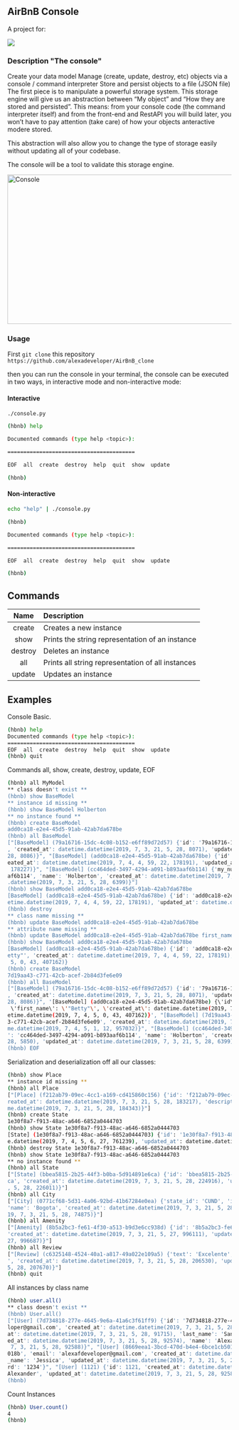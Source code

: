 ## AirBnB Console

A project for:

<img src="https://www.holbertonschool.com/holberton-logo-twitter-card.png">

### Description "The console"

Create your data model 
Manage (create, update, destroy, etc) objects via a console / command interpreter 
Store and persist objects to a file (JSON file)
The first piece is to manipulate a powerful storage system. This storage engine will give us an abstraction between “My object” and “How they are stored and persisted”. This means: from your console code (the command interpreter itself) and from the front-end and RestAPI you will build later, you won’t have to pay attention (take care) of how your objects anteractive modere stored.

This abstraction will also allow you to change the type of storage easily without updating all of your codebase.

The console will be a tool to validate this storage engine.

<p><img src="https://s3.amazonaws.com/intranet-projects-files/concepts/74/hbnb_step0.png" alt="Console" width="629" height="335"></p>

### Usage

First `git clone` this repository `https://github.com/alexadeveloper/AirBnB_clone` 

then you can run the console in your terminal, the console can be executed in two ways, in interactive mode and non-interactive mode:

#### Interactive 

```sh
./console.py

(hbnb) help

Documented commands (type help <topic>):

========================================

EOF  all  create  destroy  help  quit  show  update

(hbnb) 
```
#### Non-interactive

```sh
echo "help" | ./console.py

(hbnb)

Documented commands (type help <topic>):

========================================

EOF  all  create  destroy  help  quit  show  update

(hbnb) 
```
## Commands
|Name | Description |
|:--: | :-- |
| create | Creates a new instance |
|show | Prints the string representation of an instance |
| destroy | Deletes an instance |
| all | Prints all string representation of all instances |
|update | Updates an instance |

## Examples

Console Basic.
```sh
(hbnb) help
Documented commands (type help <topic>):
========================================
EOF  all  create  destroy  help  quit  show  update
(hbnb) quit
```
Commands all, show, create, destroy, update, EOF
```sh
(hbnb) all MyModel
** class doesn't exist **
(hbnb) show BaseModel
** instance id missing **
(hbnb) show BaseModel Holberton
** no instance found **
(hbnb) create BaseModel
add0ca18-e2e4-45d5-91ab-42ab7da678be
(hbnb) all BaseModel
["[BaseModel] (79a16716-15dc-4c08-b152-e6ff89d72d57) {'id': '79a16716-15dc-4c08-b152-e6ff89d72d57', 'name': 'Devon'
, 'created_at': datetime.datetime(2019, 7, 3, 21, 5, 28, 8071), 'updated_at': datetime.datetime(2019, 7, 3, 21, 5, 
28, 8086)}", "[BaseModel] (add0ca18-e2e4-45d5-91ab-42ab7da678be) {'id': 'add0ca18-e2e4-45d5-91ab-42ab7da678be', 'cr
eated_at': datetime.datetime(2019, 7, 4, 4, 59, 22, 178191), 'updated_at': datetime.datetime(2019, 7, 4, 4, 59, 22,
 178227)}", "[BaseModel] (cc464ded-3497-4294-a091-b893aaf6b114) {'my_num': 89, 'id': 'cc464ded-3497-4294-a091-b893a
af6b114', 'name': 'Holberton', 'created_at': datetime.datetime(2019, 7, 3, 21, 5, 28, 5850), 'updated_at': datetime
.datetime(2019, 7, 3, 21, 5, 28, 6399)}"]
(hbnb) show BaseModel add0ca18-e2e4-45d5-91ab-42ab7da678be
[BaseModel] (add0ca18-e2e4-45d5-91ab-42ab7da678be) {'id': 'add0ca18-e2e4-45d5-91ab-42ab7da678be', 'created_at': dat
etime.datetime(2019, 7, 4, 4, 59, 22, 178191), 'updated_at': datetime.datetime(2019, 7, 4, 4, 59, 22, 178227)}
(hbnb) destroy
** class name missing **
(hbnb) update BaseModel add0ca18-e2e4-45d5-91ab-42ab7da678be
** attribute name missing **
(hbnb) update BaseModel add0ca18-e2e4-45d5-91ab-42ab7da678be first_name "Betty"
(hbnb) show BaseModel add0ca18-e2e4-45d5-91ab-42ab7da678be
[BaseModel] (add0ca18-e2e4-45d5-91ab-42ab7da678be) {'id': 'add0ca18-e2e4-45d5-91ab-42ab7da678be', 'first_name': '"B
etty"', 'created_at': datetime.datetime(2019, 7, 4, 4, 59, 22, 178191), 'updated_at': datetime.datetime(2019, 7, 4,
 5, 0, 43, 407162)}
(hbnb) create BaseModel
7d19aa43-c771-42cb-acef-2b84d3fe6e09
(hbnb) all BaseModel
["[BaseModel] (79a16716-15dc-4c08-b152-e6ff89d72d57) {'id': '79a16716-15dc-4c08-b152-e6ff89d72d57', 'name': 'Devon'
, 'created_at': datetime.datetime(2019, 7, 3, 21, 5, 28, 8071), 'updated_at': datetime.datetime(2019, 7, 3, 21, 5, 
28, 8086)}", '[BaseModel] (add0ca18-e2e4-45d5-91ab-42ab7da678be) {\'id\': \'add0ca18-e2e4-45d5-91ab-42ab7da678be\',
 \'first_name\': \'"Betty"\', \'created_at\': datetime.datetime(2019, 7, 4, 4, 59, 22, 178191), \'updated_at\': dat
etime.datetime(2019, 7, 4, 5, 0, 43, 407162)}', "[BaseModel] (7d19aa43-c771-42cb-acef-2b84d3fe6e09) {'id': '7d19aa4
3-c771-42cb-acef-2b84d3fe6e09', 'created_at': datetime.datetime(2019, 7, 4, 5, 1, 12, 956992), 'updated_at': dateti
me.datetime(2019, 7, 4, 5, 1, 12, 957032)}", "[BaseModel] (cc464ded-3497-4294-a091-b893aaf6b114) {'my_num': 89, 'id
': 'cc464ded-3497-4294-a091-b893aaf6b114', 'name': 'Holberton', 'created_at': datetime.datetime(2019, 7, 3, 21, 5, 
28, 5850), 'updated_at': datetime.datetime(2019, 7, 3, 21, 5, 28, 6399)}"]
(hbnb) EOF
```
Serialization and deserialization off all our classes:
```sh
(hbnb) show Place
** instance id missing **
(hbnb) all Place
["[Place] (f212ab79-09ec-4cc1-a169-cd415860c156) {'id': 'f212ab79-09ec-4cc1-a169-cd415860c156', 'name': 'Hotel', 'c
reated_at': datetime.datetime(2019, 7, 3, 21, 5, 28, 183217), 'description': 'El mejor lugar', 'updated_at': dateti
me.datetime(2019, 7, 3, 21, 5, 28, 184343)}"]
(hbnb) create State
1e30f8a7-f913-48ac-a646-6852a0444703
(hbnb) show State 1e30f8a7-f913-48ac-a646-6852a0444703
[State] (1e30f8a7-f913-48ac-a646-6852a0444703) {'id': '1e30f8a7-f913-48ac-a646-6852a0444703', 'created_at': datetim
e.datetime(2019, 7, 4, 5, 6, 27, 761239), 'updated_at': datetime.datetime(2019, 7, 4, 5, 6, 27, 761274)}
(hbnb) destroy State 1e30f8a7-f913-48ac-a646-6852a0444703
(hbnb) show State 1e30f8a7-f913-48ac-a646-6852a0444703
** no instance found **
(hbnb) all State
["[State] (bbea5815-2b25-44f3-b0ba-5d914891e6ca) {'id': 'bbea5815-2b25-44f3-b0ba-5d914891e6ca', 'name': 'Cundinamar
ca', 'created_at': datetime.datetime(2019, 7, 3, 21, 5, 28, 224916), 'updated_at': datetime.datetime(2019, 7, 3, 21
, 5, 28, 226011)}"]
(hbnb) all City
["[City] (0771cf68-5d31-4a06-92bd-41b67284e0ea) {'state_id': 'CUND', 'id': '0771cf68-5d31-4a06-92bd-41b67284e0ea', 
'name': 'Bogota', 'created_at': datetime.datetime(2019, 7, 3, 21, 5, 28, 73820), 'updated_at': datetime.datetime(20
19, 7, 3, 21, 5, 28, 74875)}"]
(hbnb) all Amenity
["[Amenity] (8b5a2bc3-fe61-4f30-a513-b9d3e6cc938d) {'id': '8b5a2bc3-fe61-4f30-a513-b9d3e6cc938d', 'name': 'Buena', 
'created_at': datetime.datetime(2019, 7, 3, 21, 5, 27, 996111), 'updated_at': datetime.datetime(2019, 7, 3, 21, 5, 
27, 996687)}"]
(hbnb) all Review
["[Review] (c6325148-4524-40a1-a817-49a022e109a5) {'text': 'Excelente', 'id': 'c6325148-4524-40a1-a817-49a022e109a5
', 'created_at': datetime.datetime(2019, 7, 3, 21, 5, 28, 206530), 'updated_at': datetime.datetime(2019, 7, 3, 21, 
5, 28, 207670)}"]
(hbnb) quit
```
All instances by class name
```sh
(hbnb) user.all()
** class doesn't exist **
(hbnb) User.all()
["[User] (7d734818-277e-4645-9e6a-41a6c3f61ff9) {'id': '7d734818-277e-4645-9e6a-41a6c3f61ff9', 'email': 'alexafdeve
loper@gmail.com', 'created_at': datetime.datetime(2019, 7, 3, 21, 5, 28, 91697), 'first_name': 'Jessica', 'updated_
at': datetime.datetime(2019, 7, 3, 21, 5, 28, 91715), 'last_name': 'Sandoval'}", "[User] (1121) {'id': 1121, 'creat
ed_at': datetime.datetime(2019, 7, 3, 21, 5, 28, 92574), 'name': 'Alexander', 'updated_at': datetime.datetime(2019,
 7, 3, 21, 5, 28, 92588)}", "[User] (8669eea1-3bcd-470d-b4e4-6bce1cb5018b) {'id': '8669eea1-3bcd-470d-b4e4-6bce1cb5
018b', 'email': 'alexafdeveloper@gmail.com', 'created_at': datetime.datetime(2019, 7, 3, 21, 5, 28, 243808), 'first
_name': 'Jessica', 'updated_at': datetime.datetime(2019, 7, 3, 21, 5, 28, 244927), 'last_name': 'Sandoval', 'passwo
rd': '1234'}", "[User] (1121) {'id': 1121, 'created_at': datetime.datetime(2019, 7, 3, 21, 5, 28, 92574), 'name': '
Alexander', 'updated_at': datetime.datetime(2019, 7, 3, 21, 5, 28, 92588)}"]
(hbnb) 
```

Count Instances 
```sh
(hbnb) User.count()
4
(hbnb)
```
